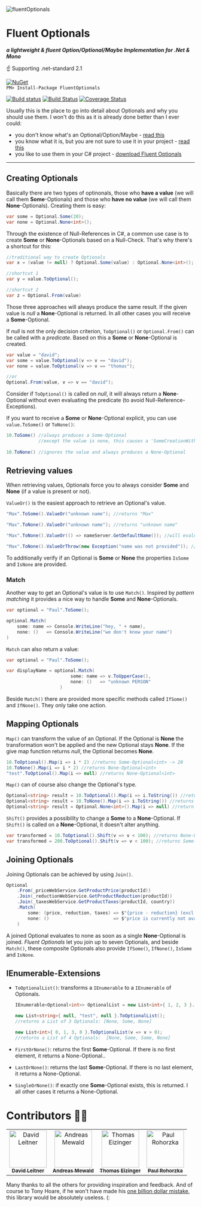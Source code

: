 ![fluentOptionals](https://raw.githubusercontent.com/duffleit/fluentOptionals/master/fluentOptionals.png)

# Fluent Optionals
___a lightweight & fluent Option/Optional/Maybe Implementation for .Net & Mono___

 :point_up: Supporting .net-standard 2.1



[![NuGet](https://img.shields.io/nuget/v/FluentOptionals.svg)](https://www.nuget.org/packages/FluentOptionals)  
``PM> Install-Package FluentOptionals``

[![Build status](https://ci.appveyor.com/api/projects/status/bn58b7k9xeh9073a?svg=true)](https://ci.appveyor.com/project/duffleit/fluentoptionals)
[![Build Status](https://travis-ci.org/duffleit/fluentOptionals.svg)](https://travis-ci.org/duffleit/fluentOptionals)
[![Coverage Status](https://coveralls.io/repos/github/duffleit/fluentOptionals/badge.svg?branch=master)](https://coveralls.io/github/duffleit/fluentOptionals?branch=master)

Usually this is the place to go into detail about Optionals and why you should use them. I won't do this as it is already done better than I ever could: 
* you don't know what's an Optional/Option/Maybe - [read this](https://en.wikipedia.org/wiki/Option_type)
* you know what it is, but you are not sure to use it in your project - [read this](http://programmers.stackexchange.com/a/12836)
* you like to use them in your C# project - [download Fluent Optionals](https://www.nuget.org/packages/FluentOptionals)

---

## Creating Optionals

Basically there are two types of optinonals, those who __have a value__ (we will call them __Some__-Optionals) and those who __have no value__ (we will call them __None__-Optionals). Creating them is easy:

```csharp
var some = Optional.Some(20);
var none = Optional.None<int>();
```

Through the existence of Null-References in C#, a common use case is to create __Some__ or __None__-Optionals based on a Null-Check. That's why there's a shortcut for this: 

```csharp
//traditional way to create Optionals
var x = (value != null) ? Optional.Some(value) : Optional.None<int>();

//shortcut 1
var y = value.ToOptional(); 

//shortcut 2
var z = Optional.From(value)
```

Those three approaches will always produce the same result. If the given value is _null_ a __None__-Optional is returned. In all other cases you will receive a __Some__-Optional.

If _null_ is not the only decision criterion, ``ToOptional()`` or ``Optional.From()`` can be called with a _predicate_. Based on this a __Some__ or __None__-Optional is created. 

```csharp
var value = "david";
var some = value.ToOptional(v => v == "david");
var none = value.ToOptional(v => v == "thomas");

//or
Optional.From(value, v => v == "david");
```

Consider if `ToOptional()` is called on _null_, it will always return a __None__-Optional without even evaluating the predicate (to avoid Null-Reference-Exceptions).

If you want to receive a __Some__ or __None__-Optional explicit, you can use ``value.ToSome()`` or ``ToNone()``:

```csharp
10.ToSome() //always produces a Some-Optional
            //except the value is none, this causes a 'SomeCreationWithNullException'
            
10.ToNone() //ignores the value and always produces a None-Optional
```

## Retrieving values

When retrieving values, Optionals force you to always consider __Some__ and __None__ (if a value is present or not).

``ValueOr()`` is the easiest approach to retrieve an Optional's value. 

```csharp
"Max".ToSome().ValueOr("unknown name"); //returns "Max"

"Max".ToNone().ValueOr("unknown name"); //returns "unknown name"

"Max".ToNone().ValueOr(() => nameServer.GetDefaultName()); //will evaluate value lazy

"Max".ToNone().ValueOrThrow(new Exception("name was not provided")); //throws exception 
```

To additionally verify if an Optional is __Some__ or __None__ the properties ``IsSome`` and ``IsNone`` are provided.

### Match  
Another way to get an Optional's value is to use ``Match()``. Inspired by _pattern matching_ it provides a nice way to handle __Some__ and __None__-Optionals.

```csharp
var optional = "Paul".ToSome();

optional.Match(
    some: name => Console.WriteLine("hey, " + name),
    none: ()   => Console.WriteLine("we don't know your name")
)
```

``Match`` can also return a value:

```csharp
var optional = "Paul".ToSome();

var displayName = optional.Match(
                        some: name => v.ToUpperCase(),
                        none: ()   => "unknown PERSON"
                    )
```

Beside ``Match()`` there are provided more specific methods called ``IfSome()``  and ``IfNone()``. They only take one action.

## Mapping Optionals

``Map()`` can transform the value of an Optional. If the Optional is __None__ the transformation won't be applied and the new Optional stays __None__. If the give map function returns _null_, the Optional becomes __None__.

```csharp    
10.ToOptional().Map(i => i * 2) //returns Some-Optional<int> -> 20
10.ToNone().Map(i => i * 2) //returns None-Optional<int>
"test".ToOptional().Map(i => null) //returns None-Optional<int> 
```

``Map()`` can of course also change the Optional's type.

```csharp
Optional<string> result = 10.ToOptional().Map(i => i.ToString()) //returns Some-Optional<String> -> "10"
Optional<string> result = 10.ToNone().Map(i => i.ToString()) //returns None-Optional<String>
Optional<string> result = Optional.None<int>().Map(i => null) //return None-Optional<String>
```

``Shift()`` provides a possibility to change a __Some__ to a __None__-Optional. If ``Shift()`` is called on a __None__-Optional, it doesn't alter anything. 

```csharp
var transformed = 10.ToOptional().Shift(v => v < 100); //returns None-Optional<int>
var transformed = 200.ToOptional().Shift(v => v < 100); //returns Some-Optional<int> -> 200
```

## Joining Optionals

Joining Optionals can be achieved by using ``Join()``.

```csharp
Optional
    .From(_priceWebService.GetProductPrice(productId))
    .Join(_reductionWebService.GetProductReduction(productId))
    .Join(_taxesWebService.GetProductTaxes(productId, country))
    .Match(
        some: (price, reduction, taxes) => $"{price - reduction} (excl. {taxes}% taxes)",
        none: ()                        => $"price is currently not available"
    )
```

A joined Optional evaluates to none as soon as a single __None__-Optional is joined. 
_Fluent Optionals_ let you join up to seven Optionals, and beside ``Match()``, these composite Optionals also provide ``IfSome()``, ``IfNone()``, ``IsSome`` and ``IsNone``.

## IEnumerable-Extensions

* ``ToOptionalList()``: transforms a ``IEnumerable`` to a ``IEnumerable`` of Optionals.

    ```csharp
    IEnumerable<Optional<int>> OptionalList = new List<int>{ 1, 2, 3 }.ToOptionalList();
    
    new List<string>{ null, "test", null }.ToOptionalList();
    //returns a List of 3 Optionals: [None, Some, None] 
    
    new List<int>{ 0, 1, 3, 0 }.ToOptionalList(v => v > 0);
    //returns a List of 4 Optionals:  [None, Some, Some, None] 
    ```

* ``FirstOrNone()``: returns the first __Some__-Optional. If there is no first element, it returns a None-Optional..

* ``LastOrNone()``: returns the last __Some__-Optional. If there is no last element, it returns a None-Optional.

* ``SingleOrNone()``: if exactly one __Some__-Optional exists, this is returned. I all other cases it returns a None-Optional.  


# Contributors 👨‍💻

<table>
  <tr>
    <td align="center"><a href="https://www.leitner.io"><img src="https://avatars1.githubusercontent.com/u/7366006?v=4" width="100px;" alt="David Leitner"/><br /><sub><b>David Leitner</b></sub></a><br /></td>
    <td align="center"><a href="https://github.com/moerwald"><img src="https://avatars1.githubusercontent.com/u/17025221?v=4" width="100px;" alt="Andreas Mewald"/><br /><sub><b>Andreas Mewald</b></sub></a><br /></td>
    <td align="center"><a href="https://www.eizinger.io"><img src="https://avatars1.githubusercontent.com/u/5486389?v=4" width="100px;" alt="Thomas Eizinger"/><br /><sub><b>Thomas Eizinger</b></sub></a><br /></td>
    <td align="center"><a href="https://github.com/paulroho"><img src="https://avatars1.githubusercontent.com/u/721933?v=4" width="100px;" alt="Paul Rohorzka"/><br /><sub><b>Paul Rohorzka</b></sub></a><br /></td>
    </tr>
</table>

Many thanks to all the others for providing inspiration and feedback. And of course to Tony Hoare, if he won't have made his [one billion dollar mistake](http://www.infoq.com/presentations/Null-References-The-Billion-Dollar-Mistake-Tony-Hoare), this library would be absolutely useless. (:
